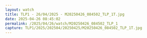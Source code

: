 ```yaml
---
layout: watch
title: TLP1 - 26/04/2025 - M20250426_084502_TLP_1T.jpg
date: 2025-04-26 08:45:02
permalink: /2025/04/26/watch/M20250426_084502_TLP_1
capture: TLP1/2025/202504/20250425/M20250426_084502_TLP_1T.jpg
---
```

